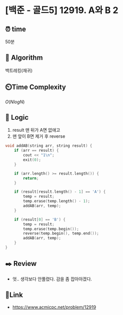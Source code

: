 # [백준 - 골드5] 12919. A와 B 2
 
## ⏰  **time**
50분

## :pushpin: **Algorithm**
백트레킹(재귀)

## ⏲️**Time Complexity**
$O(NlogN)$

## :round_pushpin: **Logic**
1. result 맨 뒤가 A면 없애고
2. 맨 앞이 B면 제거 후 reverse
```cpp
void addAB(string arr, string result) {
	if (arr == result) {
		cout << "1\n";
		exit(0);
	}

	if (arr.length() >= result.length()) {
		return;
	}

	if (result[result.length() - 1] == 'A') {
		temp = result;
		temp.erase(temp.length() - 1);
		addAB(arr, temp);
	}

	if (result[0] == 'B') {
		temp = result;
		temp.erase(temp.begin());
		reverse(temp.begin(), temp.end());
		addAB(arr, temp);
	}
}
```

## :black_nib: **Review**
- 엇.. 생각보다 안풀렸다. 감을 좀 잡아야겠다.

## 📡**Link**
- https://www.acmicpc.net/problem/12919
